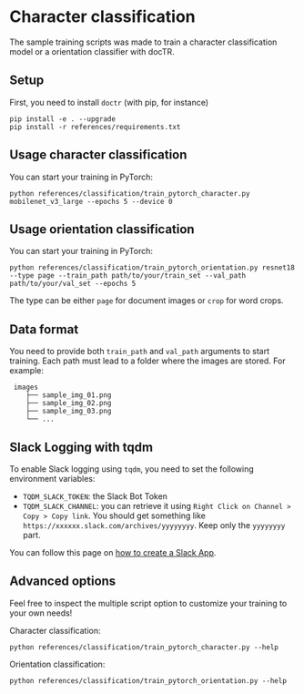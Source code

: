 # Character classification

The sample training scripts was made to train a character classification model or a orientation classifier with docTR.

## Setup

First, you need to install `doctr` (with pip, for instance)

```shell
pip install -e . --upgrade
pip install -r references/requirements.txt
```

## Usage character classification

You can start your training in PyTorch:

```shell
python references/classification/train_pytorch_character.py mobilenet_v3_large --epochs 5 --device 0
```

## Usage orientation classification

You can start your training in PyTorch:

```shell
python references/classification/train_pytorch_orientation.py resnet18 --type page --train_path path/to/your/train_set --val_path path/to/your/val_set --epochs 5
```

The type can be either `page` for document images or `crop` for word crops.

## Data format

You need to provide both `train_path` and `val_path` arguments to start training.
Each path must lead to a folder where the images are stored. For example:

```shell
 images
    ├── sample_img_01.png
    ├── sample_img_02.png
    ├── sample_img_03.png
    └── ...
```

## Slack Logging with tqdm

To enable Slack logging using `tqdm`, you need to set the following environment variables:

- `TQDM_SLACK_TOKEN`: the Slack Bot Token
- `TQDM_SLACK_CHANNEL`: you can retrieve it using `Right Click on Channel > Copy > Copy link`. You should get something like `https://xxxxxx.slack.com/archives/yyyyyyyy`. Keep only the `yyyyyyyy` part.

You can follow this page on [how to create a Slack App](https://api.slack.com/quickstart).

## Advanced options

Feel free to inspect the multiple script option to customize your training to your own needs!

Character classification:

```shell
python references/classification/train_pytorch_character.py --help
```

Orientation classification:

```shell
python references/classification/train_pytorch_orientation.py --help
```
